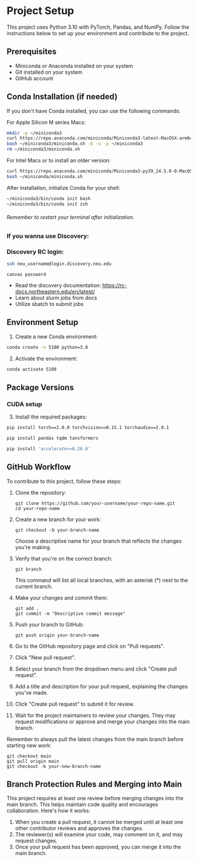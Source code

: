 # Project Setup

This project uses Python 3.10 with PyTorch, Pandas, and NumPy. Follow the instructions below to set up your environment and contribute to the project.

## Prerequisites

- Miniconda or Anaconda installed on your system
- Git installed on your system
- GitHub account

## Conda Installation (if needed)

If you don't have Conda installed, you can use the following commands:

For Apple Silicon M series Macs:

```bash
mkdir -p ~/miniconda3
curl https://repo.anaconda.com/miniconda/Miniconda3-latest-MacOSX-arm64.sh -o ~/miniconda3/miniconda.sh
bash ~/miniconda3/miniconda.sh -b -u -p ~/miniconda3
rm ~/miniconda3/miniconda.sh
```

For Intel Macs or to install an older version:
```bash
curl https://repo.anaconda.com/miniconda/Miniconda3-py39_24.5.0-0-MacOSX-x86_64.sh -o ~/miniconda/miniconda.sh
bash ~/miniconda/miniconda.sh
```

After installation, initialize Conda for your shell:
```bash
~/miniconda3/bin/conda init bash
~/miniconda3/bin/conda init zsh
```

###### Remember to restart your terminal after initialization.

### If you wanna use Discovery:
### Discovery RC login:

```bash
ssh neu_username@login.discovery.neu.edu
```
```canvas password```

- Read the discovery documentation: https://rc-docs.northeastern.edu/en/latest/
- Learn about slurm jobs from docs
- Utilize sbatch to submit jobs


## Environment Setup

1. Create a new Conda environment:

```bash
conda create -n 5100 python=3.8
```

2. Activate the environment:

```bash
conda activate 5100
```

## Package Versions

### CUDA setup

3. Install the required packages:

```bash
pip install torch==2.0.0 torchvision==0.15.1 torchaudio==2.0.1
```

```bash
pip install pandas tqdm tansformers 
```

```bash
pip install 'accelerate>=0.26.0'
```

## GitHub Workflow

To contribute to this project, follow these steps:

1. Clone the repository:
   ```
   git clone https://github.com/your-username/your-repo-name.git
   cd your-repo-name
   ```

2. Create a new branch for your work:
   ```
   git checkout -b your-branch-name
   ```
   Choose a descriptive name for your branch that reflects the changes you're making.

3. Verify that you're on the correct branch:
   ```
   git branch
   ```
   This command will list all local branches, with an asterisk (*) next to the current branch.

4. Make your changes and commit them:
   ```
   git add .
   git commit -m "Descriptive commit message"
   ```

5. Push your branch to GitHub:
   ```
   git push origin your-branch-name
   ```

6. Go to the GitHub repository page and click on "Pull requests".

7. Click "New pull request".

8. Select your branch from the dropdown menu and click "Create pull request".

9. Add a title and description for your pull request, explaining the changes you've made.

10. Click "Create pull request" to submit it for review.

11. Wait for the project maintainers to review your changes. They may request modifications or approve and merge your changes into the main branch.

Remember to always pull the latest changes from the main branch before starting new work:

```
git checkout main
git pull origin main
git checkout -b your-new-branch-name
```
## Branch Protection Rules and Merging into Main

This project requires at least one review before merging changes into the main branch. This helps maintain code quality and encourages collaboration. Here's how it works:

1. When you create a pull request, it cannot be merged until at least one other contributor reviews and approves the changes.
2. The reviewer(s) will examine your code, may comment on it, and may request changes.
3. Once your pull request has been approved, you can merge it into the main branch.
